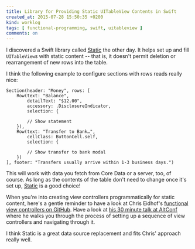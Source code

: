 ```yaml
---
title: Library for Providing Static UITableView Contents in Swift
created_at: 2015-07-28 15:50:35 +0200
kind: worklog
tags: [ functional-programming, swift, uitableview ]
comments: on
---
```


I discovered a Swift library called [Static][st] the other day. It helps set up and fill `UITableView`s with static content -- that is, it doesn't permit deletion or rearrangement of new rows into the table.

I think the following example to configure sections with rows reads really nice:

    Section(header: "Money", rows: [
        Row(text: "Balance", 
            detailText: "$12.00", 
            accessory: .DisclosureIndicator, 
            selection: {
                
            // Show statement
        }),
        Row(text: "Transfer to Bank…", 
            cellClass: ButtonCell.self, 
            selection: {
                
            // Show transfer to bank modal
        })
    ], footer: "Transfers usually arrive within 1-3 business days.")

This will work with data you fetch from Core Data or a server, too, of course. As long as the contents of the table don't need to change once it's set up, [Static][st] is a good choice!

When you're into creating view controllers programmatically for static content, here's a gentle reminder to have a look at Chris Eidhof's [functional view controllers on GitHub](https://github.com/chriseidhof/github-issues). Have a look at [his 30 minute talk at AltConf](https://realm.io/news/altconf-chris-eidhof-functional-programming-in-swift/) where he walks you through the process of setting up a sequence of view controllers and navigating through it.

I think Static is a great data source replacement and fits Chris' approach really well.

[st]: https://github.com/venmo/Static
